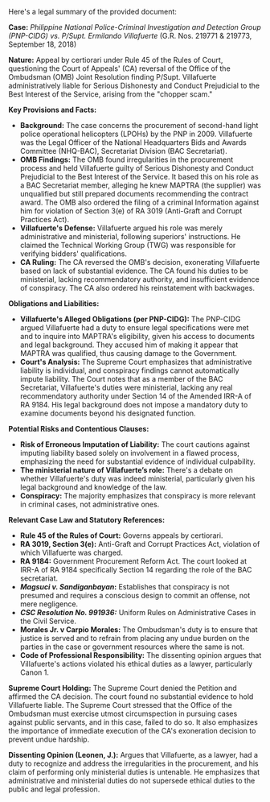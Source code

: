 Here's a legal summary of the provided document:

**Case:** *Philippine National Police-Criminal Investigation and Detection Group (PNP-CIDG) vs. P/Supt. Ermilando Villafuerte* (G.R. Nos. 219771 & 219773, September 18, 2018)

**Nature:** Appeal by certiorari under Rule 45 of the Rules of Court, questioning the Court of Appeals' (CA) reversal of the Office of the Ombudsman (OMB) Joint Resolution finding P/Supt. Villafuerte administratively liable for Serious Dishonesty and Conduct Prejudicial to the Best Interest of the Service, arising from the "chopper scam."

**Key Provisions and Facts:**

*   **Background:** The case concerns the procurement of second-hand light police operational helicopters (LPOHs) by the PNP in 2009. Villafuerte was the Legal Officer of the National Headquarters Bids and Awards Committee (NHQ-BAC), Secretariat Division (BAC Secretariat).
*   **OMB Findings:** The OMB found irregularities in the procurement process and held Villafuerte guilty of Serious Dishonesty and Conduct Prejudicial to the Best Interest of the Service. It based this on his role as a BAC Secretariat member, alleging he knew MAPTRA (the supplier) was unqualified but still prepared documents recommending the contract award. The OMB also ordered the filing of a criminal Information against him for violation of Section 3(e) of RA 3019 (Anti-Graft and Corrupt Practices Act).
*   **Villafuerte's Defense:** Villafuerte argued his role was merely administrative and ministerial, following superiors' instructions. He claimed the Technical Working Group (TWG) was responsible for verifying bidders' qualifications.
*   **CA Ruling:** The CA reversed the OMB's decision, exonerating Villafuerte based on lack of substantial evidence. The CA found his duties to be ministerial, lacking recommendatory authority, and insufficient evidence of conspiracy. The CA also ordered his reinstatement with backwages.

**Obligations and Liabilities:**

*   **Villafuerte's Alleged Obligations (per PNP-CIDG):** The PNP-CIDG argued Villafuerte had a duty to ensure legal specifications were met and to inquire into MAPTRA's eligibility, given his access to documents and legal background.  They accused him of making it appear that MAPTRA was qualified, thus causing damage to the Government.
*   **Court's Analysis:** The Supreme Court emphasizes that administrative liability is individual, and conspiracy findings cannot automatically impute liability. The Court notes that as a member of the BAC Secretariat, Villafuerte's duties were ministerial, lacking any real recommendatory authority under Section 14 of the Amended IRR-A of RA 9184. His legal background does not impose a mandatory duty to examine documents beyond his designated function.

**Potential Risks and Contentious Clauses:**

*   **Risk of Erroneous Imputation of Liability:** The court cautions against imputing liability based solely on involvement in a flawed process, emphasizing the need for substantial evidence of individual culpability.
*   **The ministerial nature of Villafuerte’s role:** There's a debate on whether Villafuerte's duty was indeed ministerial, particularly given his legal background and knowledge of the law.
*   **Conspiracy:** The majority emphasizes that conspiracy is more relevant in criminal cases, not administrative ones.

**Relevant Case Law and Statutory References:**

*   **Rule 45 of the Rules of Court:** Governs appeals by certiorari.
*   **RA 3019, Section 3(e):** Anti-Graft and Corrupt Practices Act, violation of which Villafuerte was charged.
*   **RA 9184:** Government Procurement Reform Act. The court looked at IRR-A of RA 9184 specifically Section 14 regarding the role of the BAC secretariat.
*   ***Magsuci v. Sandiganbayan*:**  Establishes that conspiracy is not presumed and requires a conscious design to commit an offense, not mere negligence.
*   ***CSC Resolution No. 991936:*** Uniform Rules on Administrative Cases in the Civil Service.
*   **Morales Jr. v Carpio Morales:** The Ombudsman's duty is to ensure that justice is served and to refrain from placing any undue burden on the parties in the case or government resources where the same is not.
*   **Code of Professional Responsibility:** The dissenting opinion argues that Villafuerte's actions violated his ethical duties as a lawyer, particularly Canon 1.

**Supreme Court Holding:** The Supreme Court denied the Petition and affirmed the CA decision. The court found no substantial evidence to hold Villafuerte liable. The Supreme Court stressed that the Office of the Ombudsman must exercise utmost circumspection in pursuing cases against public servants, and in this case, failed to do so. It also emphasizes the importance of immediate execution of the CA's exoneration decision to prevent undue hardship.

**Dissenting Opinion (Leonen, J.):** Argues that Villafuerte, as a lawyer, had a duty to recognize and address the irregularities in the procurement, and his claim of performing only ministerial duties is untenable. He emphasizes that administrative and ministerial duties do not supersede ethical duties to the public and legal profession.
